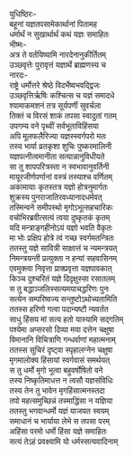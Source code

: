युधिष्ठिरः-   
बहूनां यज्ञतपसामेकार्थानां पितामह  
धर्मार्थं न सुखार्थार्थं कथं यज्ञः समाहितः  
भीष्मः-   
अत्र ते वर्तयिष्यामि नारदेनानुकीर्तितम्  
उञ्छवृत्तेः पुरावृत्तं यज्ञार्थे ब्राह्मणस्य च  
नारदः-   
राष्ट्रे धर्मोत्तरे श्रेष्ठे विदर्भेष्वभवद्द्विजः  
उञ्छवृत्तिर्ऋषिः कश्चित्स च यज्ञं समादधे  
श्यामाकमशनं तत्र सूर्यपर्णी सुवर्चला  
तिक्तं च विरसं शाकं तपसा स्वादुतां गतम्  
उपगम्य वने पृथ्वीं सर्वभूताविहिंसया  
अपि मूलफलैरिज्या यज्ञस्स्वर्गपरो मतः  
तस्य भार्या व्रतकृशा शुचिः पुष्करमालिनी  
यज्ञपत्नीत्वमानीता सत्यान्नानुविधीयते  
सा तु शापपरित्रस्ता न स्वभावानुवर्तिनी  
मायूरजीर्णपर्णानां वस्त्रं तस्याश्च वर्णितम्  
अकामायाः कृतस्तत्र यज्ञो होत्रनुमार्गतः  
शुक्रस्य पुनराजातिरवध्यानादधर्मवत्  
तस्मिन्वने समीपस्थो मृगोऽभूत्सहचारिकः  
वचोभिरब्रवीत्सत्यं त्वया दुष्कृतकं कृतम्  
यदि मन्त्राङ्गहीनोऽयं यज्ञो भवति वैकृतः  
मा भोः प्रक्षिप होत्रे त्वं गच्छ स्वर्गमतन्त्रितः  
ततस्तु यज्ञे सावित्री साक्षात्तं च न्यमन्त्रयत्  
निमन्त्रयन्ती प्रत्युक्ता न हन्यां सहवासिनम्  
एवमुक्त्वा निवृत्ता प्राक्प्रवृत्ता यज्ञपावकात्  
किञ्च दुश्चरितं यज्ञे दिदृक्षुस्सा रसातलम्  
स तु बद्धाञ्जलिस्सत्यमयाचद्धरिणः पुनः  
सत्येन सम्परिष्वज्य सन्तुष्टोऽथोच्यतामिति  
ततस्स हरिणो गत्वा पदान्यष्टौ न्यवर्तत  
साधु हिंसय मां सत्य हतो यास्यामि सद्गतिम्  
पश्येमा अप्सरसो दिव्या मया दत्तेन चक्षुषा  
विमानानि विचित्राणि गन्धर्वाणां महात्मनाम्  
ततस्स सुचिरं दृष्ट्वा स्पृहालग्नेन चक्षुषा  
मृगमालोक्य हिंसायां स्वर्गवासं समर्थयत्  
स तु धर्मो मृगो भूत्वा बहुवर्षोषितो वने  
तस्य निष्कृतिमाधत्त न त्वसौ यज्ञसंविधिः  
तस्य तेन तु भावेन मृगहिंसात्मनस्तदा  
तपो महत्समुच्छिन्नं तस्माद्धिंसा न यज्ञिया  
ततस्तु भगवान्धर्मो यज्ञं याजयत स्वयम्  
समाधानं च भार्याया लेभे स तपसा परम्  
अहिंसा परमो धर्मो हिंसा यज्ञे समाहितः  
सत्यं तेऽहं प्रवक्ष्यामि यो धर्मस्सत्यवादिनाम्   
